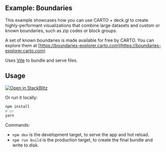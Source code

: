 ## Example: Boundaries

This example showcases how you can use CARTO + deck.gl to create highly-performant visualizations that combine large datasets and custom or known boundaries, such as zip codes or block groups.

A set of known boundaries is made available for free by CARTO. You can explore them at [https://boundaries-explorer.carto.com](https://boundaries-explorer.carto.com)

Uses [Vite](https://vitejs.dev/) to bundle and serve files.

## Usage

[![Open in StackBlitz](https://developer.stackblitz.com/img/open_in_stackblitz.svg)](https://stackblitz.com/github/CartoDB/deck.gl-examples/tree/master/boundaries?file=index.ts)

Or run it locally:

```bash
npm install
# or
yarn
```

Commands:
* `npm dev` is the development target, to serve the app and hot reload.
* `npm run build` is the production target, to create the final bundle and write to disk.
